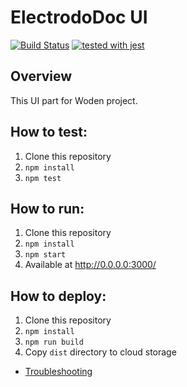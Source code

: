 # ElectrodoDoc UI

[![Build Status](https://travis-ci.com/482solutions/woden-ui.svg?token=4rsqzqXw7ZTfg4fDzTv7&branch=master)](https://travis-ci.com/482solutions/woden-ui)
[![tested with jest](https://img.shields.io/badge/tested_with-jest-99424f.svg)](https://github.com/facebook/jest)

## Overview
This UI part for Woden project.

## How to test:
1. Clone this repository
2. `npm install`
3. `npm test`

## How to run:
1. Clone this repository
2. `npm install`
3. `npm start`
4. Available at http://0.0.0.0:3000/

## How to deploy:
1. Clone this repository
2. `npm install`
3. `npm run build`
4. Copy `dist` directory to cloud storage 

- [Troubleshooting](TROUBLESHOOT.md)
